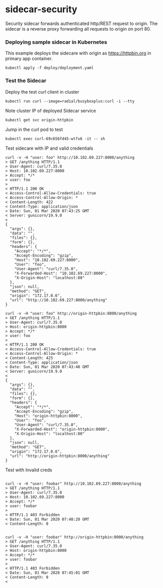 # sidecar-security

Security sidecar forwards authenticated http/REST request to origin. The sidecar is a reverse proxy forwarding all requests to origin on port 80.      

### Deploying sample sidecar in Kubernetes 

This example deploys the sidecare with origin as https://httpbin.org in primary app container.

```
kubectl apply -f deploy/deployment.yaml
```

### Test the Sidecar

Deploy the test curl client in cluster

```
kubectl run curl --image=radial/busyboxplus:curl -i --tty 
```

Note cluster IP of deployed Sidecar service

```
kubectl get svc origin-httpbin

```

Jump in the curl pod to test 

```
kubectl exec curl-69c656fd45-wtfx6 -it -- sh
```

Test sidecare with IP and valid credentials

```
curl -v -H "user: foo" http://10.102.69.227:8000/anything
> GET /anything HTTP/1.1
> User-Agent: curl/7.35.0
> Host: 10.102.69.227:8000
> Accept: */*
> user: foo
> 
< HTTP/1.1 200 OK
< Access-Control-Allow-Credentials: true
< Access-Control-Allow-Origin: *
< Content-Length: 422
< Content-Type: application/json
< Date: Sun, 01 Mar 2020 07:43:25 GMT
< Server: gunicorn/19.9.0
< 
{
  "args": {}, 
  "data": "", 
  "files": {}, 
  "form": {}, 
  "headers": {
    "Accept": "*/*", 
    "Accept-Encoding": "gzip", 
    "Host": "10.102.69.227:8000", 
    "User": "foo", 
    "User-Agent": "curl/7.35.0", 
    "X-Forwarded-Host": "10.102.69.227:8000", 
    "X-Origin-Host": "localhost:80"
  }, 
  "json": null, 
  "method": "GET", 
  "origin": "172.17.0.6", 
  "url": "http://10.102.69.227:8000/anything"
}

curl -v -H "user: foo" http://origin-httpbin:8000/anything
> GET /anything HTTP/1.1
> User-Agent: curl/7.35.0
> Host: origin-httpbin:8000
> Accept: */*
> user: foo
> 
< HTTP/1.1 200 OK
< Access-Control-Allow-Credentials: true
< Access-Control-Allow-Origin: *
< Content-Length: 425
< Content-Type: application/json
< Date: Sun, 01 Mar 2020 07:43:40 GMT
< Server: gunicorn/19.9.0
< 
{
  "args": {}, 
  "data": "", 
  "files": {}, 
  "form": {}, 
  "headers": {
    "Accept": "*/*", 
    "Accept-Encoding": "gzip", 
    "Host": "origin-httpbin:8000", 
    "User": "foo", 
    "User-Agent": "curl/7.35.0", 
    "X-Forwarded-Host": "origin-httpbin:8000", 
    "X-Origin-Host": "localhost:80"
  }, 
  "json": null, 
  "method": "GET", 
  "origin": "172.17.0.6", 
  "url": "http://origin-httpbin:8000/anything"
}

```

Test with Invalid creds

```

curl -v -H "user: foobar" http://10.102.69.227:8000/anything
> GET /anything HTTP/1.1
> User-Agent: curl/7.35.0
> Host: 10.102.69.227:8000
> Accept: */*
> user: foobar
> 
< HTTP/1.1 403 Forbidden
< Date: Sun, 01 Mar 2020 07:48:20 GMT
< Content-Length: 0


curl -v -H "user: foobar" http://origin-httpbin:8000/anything
> GET /anything HTTP/1.1
> User-Agent: curl/7.35.0
> Host: origin-httpbin:8000
> Accept: */*
> user: foobar
> 
< HTTP/1.1 403 Forbidden
< Date: Sun, 01 Mar 2020 07:45:01 GMT
< Content-Length: 0
< 

```

